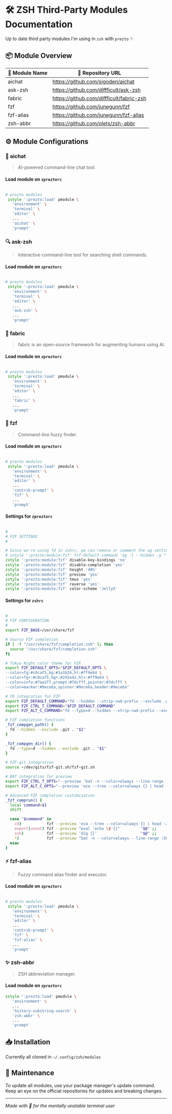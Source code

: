 # 🛠️ ZSH Third-Party Modules Documentation

Up to date third party modules I'm using in `zsh` with `prezto` ✨

## 📦 Module Overview

| 📝 Module Name | 🔗 Repository URL |
|------------|----------------|
| aichat | https://github.com/sigoden/aichat |
| ask-zsh | https://github.com/diffficult/ask-zsh |
| fabric | https://github.com/diffficult/fabric-zsh |
| fzf | https://github.com/junegunn/fzf |
| fzf-alias | https://github.com/junegunn/fzf-alias |
| zsh-abbr | https://github.com/olets/zsh-abbr |

## ⚙️ Module Configurations

### 🤖 aichat
> AI-powered command-line chat tool.

#### Load module on `zpreztorc`

```zsh

# prezto modules
 zstyle ':prezto:load' pmodule \
   'environment' \
   'terminal' \
   'editor' \
   ...
   'aichat' \
   'prompt'

```

### 🔍 ask-zsh
> Interactive command-line tool for searching shell commands.

#### Load module on `zpreztorc`

```zsh

# prezto modules
 zstyle ':prezto:load' pmodule \
   'environment' \
   'terminal' \
   'editor' \
   ...
   'ask-zsh' \
   ...
   'prompt'

```

### 🧰 fabric
> fabric is an open-source framework for augmenting humans using AI.

#### Load module on `zpreztorc`

```zsh

# prezto modules
 zstyle ':prezto:load' pmodule \
   'environment' \
   'terminal' \
   'editor' \
   ...
   'fabric' \
   ...
   'prompt'

```

### 🎯 fzf
> Command-line fuzzy finder.

#### Load module on `zpreztorc`

```zsh

# prezto modules
 zstyle ':prezto:load' pmodule \
   'environment' \
   'terminal' \
   'editor' \
   ...
   'contrib-prompt' \
   'fzf' \
   ...
   'prompt'

```

#### Settings for `zpreztorc`

```zsh

#
# FZF SETTINGS
#

# Since we're using fd in zshrc, we can remove or comment the ag setting
# zstyle ':prezto:module:fzf' fzf-default-command 'ag -l --hidden -g "" --ignore .git'
zstyle ':prezto:module:fzf' disable-key-bindings 'no'
zstyle ':prezto:module:fzf' disable-completion 'yes'
zstyle ':prezto:module:fzf' height '40%'
zstyle ':prezto:module:fzf' preview 'yes'
zstyle ':prezto:module:fzf' tmux 'yes'
zstyle ':prezto:module:fzf' reverse 'yes'
zstyle ':prezto:module:fzf' color-scheme 'JellyX'

```

#### Settings for `zshrc`

```zsh

#
# FZF CONFIGURATION
#
export FZF_BASE=/usr/share/fzf

# Source FZF completion
if [ -f "/usr/share/fzf/completion.zsh" ]; then
  source "/usr/share/fzf/completion.zsh"
fi

# Tokyo Night color theme for FZF
export FZF_DEFAULT_OPTS="$FZF_DEFAULT_OPTS \
--color=fg:#c0caf5,bg:#1a1b26,hl:#ff9e64 \
--color=fg+:#c0caf5,bg+:#292e42,hl+:#ff9e64 \
--color=info:#7aa2f7,prompt:#7dcfff,pointer:#7dcfff \
--color=marker:#9ece6a,spinner:#9ece6a,header:#9ece6a"

# FD integration for FZF
export FZF_DEFAULT_COMMAND="fd --hidden --strip-cwd-prefix --exclude .git"
export FZF_CTRL_T_COMMAND="$FZF_DEFAULT_COMMAND"
export FZF_ALT_C_COMMAND="fd --type=d --hidden --strip-cwd-prefix --exclude .git"

# FZF completion functions
_fzf_compgen_path() {
  fd --hidden --exclude .git . "$1"
}

_fzf_compgen_dir() {
  fd --type=d --hidden --exclude .git . "$1"
}

# FZF-git integration
source ~/dev/gits/fzf-git.sh/fzf-git.sh

# BAT integration for preview
export FZF_CTRL_T_OPTS="--preview 'bat -n --color=always --line-range :500 {}'"
export FZF_ALT_C_OPTS="--preview 'eza --tree --color=always {} | head -200'"

# Advanced FZF completion customization
_fzf_comprun() {
  local command=$1
  shift

  case "$command" in
    cd)           fzf --preview 'eza --tree --color=always {} | head -200' "$@" ;;
    export|unset) fzf --preview "eval 'echo \$'{}"         "$@" ;;
    ssh)          fzf --preview 'dig {}'                   "$@" ;;
    *)            fzf --preview "bat -n --color=always --line-range :500 {}" "$@" ;;
  esac
}


```


### ⚡ fzf-alias
> Fuzzy command alias finder and executor.

#### Load module on `zpreztorc`

```zsh

# prezto modules
 zstyle ':prezto:load' pmodule \
   'environment' \
   'terminal' \
   'editor' \
   ...
   'contrib-prompt' \
   'fzf' \
   'fzf-alias' \
   ...
   'prompt'

```

### ✨ zsh-abbr
> ZSH abbreviation manager.

#### Load module on `zpreztorc`

```zsh
zstyle ':prezto:load' pmodule \
   'environment' \
   ...
   'history-substring-search' \
   'zsh-abbr' \
   ...
   'prompt'


```

## 📥 Installation

Currently all cloned in `~/.config/zsh/modules`

## 🔄 Maintenance

To update all modules, use your package manager's update command. Keep an eye on the official repositories for updates and breaking changes.

---
*Made with 💝 for the mentally unstable terminal user*
